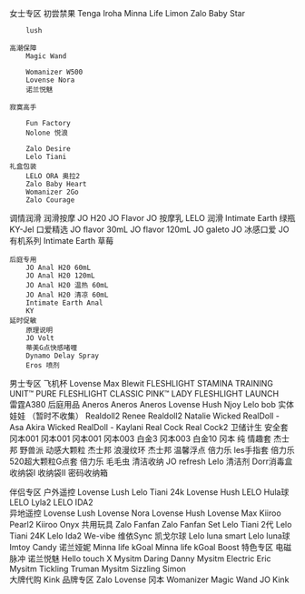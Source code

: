 女士专区
	初尝禁果
		Tenga Iroha
		Minna Life Limon
		Zalo Baby Star
	
		lush
	
	高潮保障
		Magic Wand
	
		Womanizer W500
		Lovense Nora
		诺兰悦魅
	
	寂寞高手
		
		Fun Factory
		Nolone 悦浪
		
		Zalo Desire
		Lelo Tiani
	礼盒包装
		LELO ORA 奥拉2
		Zalo Baby Heart
		Womanizer 2Go
		Zalo Courage
调情润滑
	润滑按摩
		JO H20
		JO Flavor
		JO 按摩乳
		LELO 润滑
		Intimate Earth 绿瓶
		KY-Jel
	口爱精选
		JO flavor 30mL
		JO flavor 120mL
		JO galeto
		JO 冰感口爱
		JO 有机系列
		Intimate Earth 草莓
		
	后庭专用
		JO Anal H20 60mL
		JO Anal H20 120mL
		JO Anal H20 温热 60mL
		JO Anal H20 清凉 60mL
		Intimate Earth Anal
		KY
	延时促敏
		原理说明
		JO Volt
		蒂美G点快感啫喱 
		Dynamo Delay Spray
		Eros 喷剂		
男士专区
	飞机杯
		Lovense Max
		Blewit
		FLESHLIGHT STAMINA TRAINING UNIT™ PURE
		FLESHLIGHT CLASSIC PINK™ LADY
		FLESHLIGHT LAUNCH	
		雷霆A380
	后庭用品
		Aneros 
		Aneros
		Aneros
		Lovense Hush
		Njoy
		Lelo bob
	实体娃娃 （暂时不收集）
		Realdoll2 Renee
		Realdoll2 Natalie
		Wicked RealDoll - Asa Akira
		Wicked RealDoll - Kaylani
		Real Cock
		Real Cock2
卫储计生
	安全套
		冈本001 
		冈本001
		冈本001
		冈本003 白金3
		冈本003 白金10
		冈本 纯
	情趣套
		杰士邦 野兽派 动感大颗粒
		杰士邦 浪漫纹环
		杰士邦 温馨浮点
		倍力乐 les手指套
		倍力乐 520超大颗粒G点套
		倍力乐 毛毛虫
	清洁收纳
		JO refresh
		Lelo 清洁剂
		Dorr消毒盒
		收纳袋I
		收纳袋II
		密码收纳箱
		
伴侣专区
	户外遥控
		Lovense Lush
		Lelo Tiani 24k
		Lovense Hush
		LELO Hula球
		LELO Lyla2
		LELO IDA2		
	异地遥控
		Lovense Lush
		Lovense Nora
		Lovense Hush
		Lovense Max
		Kiiroo Pearl2
		Kiiroo Onyx	
	共用玩具
		Zalo Fanfan
		Zalo Fanfan Set
		Lelo Tiani 2代
		Lelo Tiani 24K
		Lelo Ida2
		We-vibe 维依Sync
	凯戈尔球
		Lelo luna smart
		Lelo luna球
		Imtoy Candy
		诺兰娅妮
		Minna life kGoal
		Minna life kGoal Boost 
特色专区
	电磁脉冲
		诺兰悦魅
		Hello touch X
		Mysitm Daring Danny 
		Mysitm Electric Eric 
		Mysitm Tickling Truman
		Mysitm Sizzling Simon	
	大牌代购
		Kink 
品牌专区
	Zalo
	Lovense
	冈本
	Womanizer
	Magic Wand
	JO
	Kink
